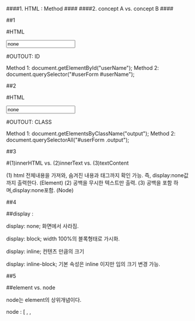 ####1. HTML : Method ####
####2. concept A vs. concept B ####

##1

#HTML

<form id="userForm">
  <input id="userName" type="text" value="none" />
</form>

#OUTOUT: ID

Method 1: document.getElementById("userName");
Method 2: document.querySelector("#userForm #userName");

##2

#HTML

<form id="userForm">
  <input id="userName" class="output" type="text" value="none" />
</form>

#OUTOUT: CLASS

Method 1: document.getElementsByClassName("output");
Method 2: document.querySelectorAll("#userForm .output");


##3

#(1)innerHTML vs. (2)innerText vs. (3)textContent

(1) html 전체내용을 가져와, 숨겨진 내용과 태그까지 확인 가능. 즉, display:none값 까지 출력한다. (Element)
(2) 공백을 무시한 텍스트만 출력. 
(3) 공백을 포함 하며,display:none포함. (Node)



##4


##display : 

display: none;
화면에서 사라짐.

display: block;
width 100%의 블록형태로 가시화.

display: inline;
컨텐츠 만큼의 크기 

display: inline-block;
기본 속성은 inline 이지만 임의 크기 변경 가능.



##5

##element vs. node

node는 element의 상위개념이다. 

node : [ <html>, <head>, <title>, <body>, <h2>, <p> ]
element : [] <div>, <p>, <title> ]



##6

##div vs. span

div는 '태그에 대한 스타일' 설정이 가능하고, 
span은 '문자열 부분영역'에 대한 스타일 설정이 가능하다. 


